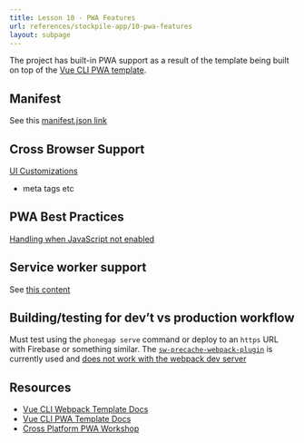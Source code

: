 ```yaml
---
title: Lesson 10 - PWA Features
url: references/stockpile-app/10-pwa-features
layout: subpage
---
```


The project has built-in PWA support as a result of the template being built on top of the [Vue CLI PWA template](https://github.com/vuejs-templates/pwa). 

## Manifest
See this [manifest.json link](https://github.com/vuejs-templates/pwa/blob/master/template/index.html#L12) 

## Cross Browser Support
[UI Customizations](https://github.com/vuejs-templates/pwa/blob/master/template/index.html#L8-L22)
- meta tags etc

## PWA Best Practices 
[Handling when JavaScript not enabled](https://github.com/vuejs-templates/pwa/blob/master/template/index.html#L29-L31)

## Service worker support
See [this content](https://github.com/vuejs-templates/pwa/blob/master/template/index.html#L34)

## Building/testing for dev’t vs production workflow
Must test using the `phonegap serve` command or deploy to an `https` URL with Firebase or something similar. The [`sw-precache-webpack-plugin`](https://www.npmjs.com/package/sw-precache-webpack-dev-plugin) is currently used and [does not work with the webpack dev server](https://github.com/vuejs-templates/pwa/issues/12)

## Resources
- [Vue CLI Webpack Template Docs](http://vuejs-templates.github.io/webpack/) 
- [Vue CLI PWA Template Docs](https://github.com/vuejs-templates/pwa/tree/master/docs)
- [Cross Platform PWA Workshop](http://hollyschinsky.github.io/todos-app-pwa)